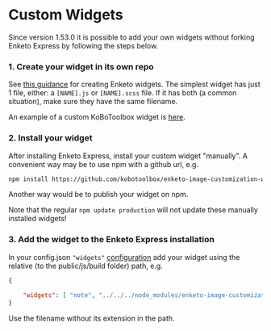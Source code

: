 Custom Widgets
================

Since version 1.53.0 it is possible to add your own widgets without forking Enketo Express by following the steps below.

### 1. Create your widget in its own repo

See [this guidance](https://github.com/enketo/enketo-core#how-to-create-or-extend-widgets) for creating Enketo widgets. The simplest widget has just 1 file, either: a `[NAME].js` or `[NAME].scss` file. If it has both (a common situation), make sure they have the same filename.

An example of a custom KoBoToolbox widget is [here](https://github.com/kobotoolbox/enketo-image-customization-widget).

### 2. Install your widget

After installing Enketo Express, install your custom widget "manually". A convenient way may be to use npm with a github url, e.g.

```bash
npm install https://github.com/kobotoolbox/enketo-image-customization-widget.git
```

Another way would be to publish your widget on npm.

Note that the regular `npm update production` will not update these manually installed widgets!


### 3. Add the widget to the Enketo Express installation

In your config.json `"widgets"` [configuration](https://github.com/kobotoolbox/enketo-express/tree/master/config#widgets) add your widget using the relative (to the public/js/build folder) path, e.g.

```json
{
    
    "widgets": [ "note", "../../../node_modules/enketo-image-customization-widget/image-customization"]
}
```

Use the filename without its extension in the path.
